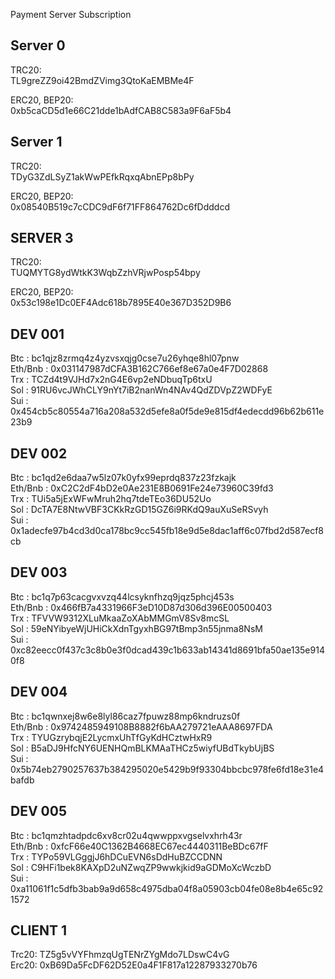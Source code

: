 Payment Server Subscription

**Server 0**
------------------------------------------------

TRC20: <br/>
TL9greZZ9oi42BmdZVimg3QtoKaEMBMe4F

ERC20, BEP20: <br/>
0xb5caCD5d1e66C21dde1bAdfCAB8C583a9F6aF5b4

**Server 1**
------------------------------------------------

TRC20: <br/>
TDyG3ZdLSyZ1akWwPEfkRqxqAbnEPp8bPy

ERC20, BEP20: <br/>
0x08540B519c7cCDC9dF6f71FF864762Dc6fDdddcd

**SERVER 3**
------------------------------------------------

TRC20: <br/>
TUQMYTG8ydWtkK3WqbZzhVRjwPosp54bpy

ERC20, BEP20: <br/>
0x53c198e1Dc0EF4Adc618b7895E40e367D352D9B6



**DEV 001**
------------------------------------------------

Btc : bc1qjz8zrmq4z4yzvsxqjg0cse7u26yhqe8hl07pnw <br/>
Eth/Bnb : 0x031147987dCFA3B162C766ef8e67a0e4F7D02868 <br/>
Trx : TCZd4t9VJHd7x2nG4E6vp2eNDbuqTp6txU <br/>
Sol : 91RU6vcJWhCLY9nYt7iB2nanWn4NAv4QdZDVpZ2WDFyE <br/>
Sui : 0x454cb5c80554a716a208a532d5efe8a0f5de9e815df4edecdd96b62b611e23b9 <br/>


**DEV 002**
------------------------------------------------

Btc : bc1qd2e6daa7w5lz07k0yfx99eprdq837z23fzkajk <br/>
Eth/Bnb : 0xC2C2dF4bD2e0Ae231E8B0691Fe24e73960C39fd3 <br/>
Trx : TUi5a5jExWFwMruh2hq7tdeTEo36DU52Uo <br/>
Sol : DcTA7E8NtwVBF3CKkRzGD15GZ6i9RKdQ9auXuSeRSvyh <br/>
Sui : 0x1adecfe97b4cd3d0ca178bc9cc545fb18e9d5e8dac1aff6c07fbd2d587ecf8cb <br/>

**DEV 003**
------------------------------------------------

Btc : bc1q7p63cacgvxvzq44lcsyknfhzq9jqz5phcj453s <br/>
Eth/Bnb : 0x466fB7a4331966F3eD10D87d306d396E00500403 <br/>
Trx : TFVVW9312XLuMkaaZoXAbMMGmV8Sv8mcSL <br/>
Sol : 59eNYibyeWjUHiCkXdnTgyxhBG97tBmp3n55jnma8NsM <br/>
Sui : 0xc82eecc0f437c3c8b0e3f0dcad439c1b633ab14341d8691bfa50ae135e9140f8 <br/>

**DEV 004**
------------------------------------------------

Btc : bc1qwnxej8w6e8lyl86caz7fpuwz88mp6kndruzs0f <br/>
Eth/Bnb : 0x9742485949108B8882f6bAA279721eAAA8697FDA <br/>
Trx : TYUGzrybqjE2LycmxUhTfGyKdHCztwHxR9 <br/>
Sol : B5aDJ9HfcNY6UENHQmBLKMAaTHCz5wiyfUBdTkybUjBS <br/>
Sui : 0x5b74eb2790257637b384295020e5429b9f93304bbcbc978fe6fd18e31e4bafdb <br/>

**DEV 005**
------------------------------------------------

Btc : bc1qmzhtadpdc6xv8cr02u4qwwppxvgselvxhrh43r <br/>
Eth/Bnb : 0xfcF66e40C1362B4668EC67ec4440311BeBDc67fF <br/>
Trx : TYPo59VLGggjJ6hDCuEVN6sDdHuBZCCDNN <br/>
Sol : C9HFi1bek8KAXpD2uNZwqZP9wwkjkid9aGDMoXcWczbD <br/>
Sui : 0xa11061f1c5dfb3bab9a9d658c4975dba04f8a05903cb04fe08e8b4e65c921572 <br/>

**CLIENT 1**
------------------------------------------------

Trc20: TZ5g5vVYFhmzqUgTENrZYgMdo7LDswC4vG <br/>
Erc20: 0xB69Da5FcDF62D52E0a4F1F817a12287933270b76 <br/>
